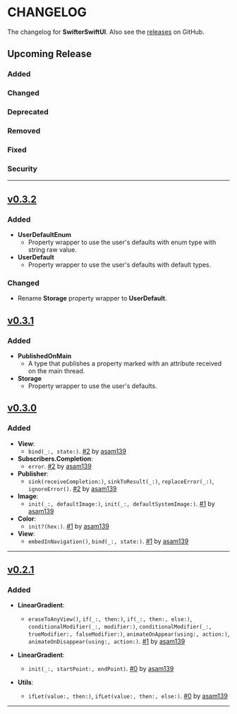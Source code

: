 # CHANGELOG

The changelog for **SwifterSwiftUI**. Also see the [releases](https://github.com/asam139/SwifterSwiftUI/releases) on GitHub.

## Upcoming Release

### Added

### Changed

### Deprecated

### Removed

### Fixed

### Security

---

## [v0.3.2](https://github.com/asam139/SwifterSwiftUI/releases/tag/0.3.2)

### Added
- **UserDefaultEnum**
    - Property wrapper to use the user's defaults with enum type with string raw value.
- **UserDefault**
    - Property wrapper to use the user's defaults with default types.

### Changed
- Rename **Storage** property wrapper to **UserDefault**.

## [v0.3.1](https://github.com/asam139/SwifterSwiftUI/releases/tag/0.3.1)

### Added

- **PublishedOnMain**
    - A type that publishes a property marked with an attribute received on the main thread.
- **Storage**
    - Property wrapper to use the user's defaults.
    
## [v0.3.0](https://github.com/asam139/SwifterSwiftUI/releases/tag/0.3.0)

### Added

- **View**:
    - `bind(_:, state:)`.  [#2](https://github.com/asam139/Steps/pull/2) by [asam139](https://github.com/asam139) 
- **Subscribers.Completion**:
    - `error`.  [#2](https://github.com/asam139/Steps/pull/2) by [asam139](https://github.com/asam139) 
- **Publisher**:
    - `sink(receiveCompletion:)`, `sinkToResult(_:)`, `replaceError(_:)`, `ignoreError()`.  [#2](https://github.com/asam139/Steps/pull/2) by [asam139](https://github.com/asam139) 
- **Image**:
    - `init(_:, defaultImage:)`,  `init(_:, defaultSystemImage:)`.  [#1](https://github.com/asam139/Steps/pull/1) by [asam139](https://github.com/asam139)
- **Color**: 
    - `init?(hex:)`. [#1](https://github.com/asam139/Steps/pull/1) by [asam139](https://github.com/asam139)
- **View**:
    - `embedInNavigation()`, `bind(_:, state:)`.  [#1](https://github.com/asam139/Steps/pull/1) by [asam139](https://github.com/asam139) 

---

## [v0.2.1](https://github.com/asam139/SwifterSwiftUI/releases/tag/0.2.1)

### Added
- **LinearGradient**:
    - `eraseToAnyView()`, `if(_:, then:)`, `if(_:, then:, else:)`, `conditionalModifier(_:, modifier:)`, `conditionalModifier(_:, trueModifier:, falseModifier:)`, `animateOnAppear(using:, action:)`, `animateOnDisappear(using:, action:)`.  [#1](https://github.com/asam139/Steps/pull/1) by [asam139](https://github.com/asam139)

- **LinearGradient**:
    - `init(_:, startPoint:, endPoint)`.  [#0](https://github.com/asam139/Steps/pull/0) by [asam139](https://github.com/asam139)

- **Utils**:
    - `ifLet(value:, then:)`, `ifLet(value:, then:, else:)`.  [#0](https://github.com/asam139/Steps/pull/0) by [asam139](https://github.com/asam139)

---
